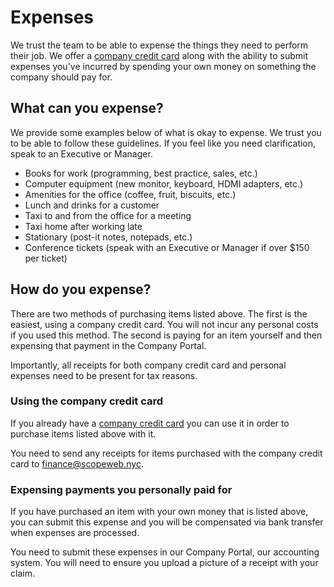 # Expenses

We trust the team to be able to expense the things they need to perform their job. We offer a [company credit card](../../benefits/company_credit_card.md) along with the ability to submit expenses you've incurred by spending your own money on something the company should pay for.

## What can you expense?

We provide some examples below of what is okay to expense. We trust you to be able to follow these guidelines. If you feel like you need clarification, speak to an Executive or Manager.

- Books for work (programming, best practice, sales, etc.)
- Computer equipment (new monitor, keyboard, HDMI adapters, etc.)
- Amenities for the office (coffee, fruit, biscuits, etc.)
- Lunch and drinks for a customer
- Taxi to and from the office for a meeting
- Taxi home after working late
- Stationary (post-it notes, notepads, etc.)
- Conference tickets (speak with an Executive or Manager if over $150 per ticket)

## How do you expense?

There are two methods of purchasing items listed above. The first is the easiest, using a company credit card. You will not incur any personal costs if you used this method. The second is paying for an item yourself and then expensing that payment in the Company Portal.

Importantly, all receipts for both company credit card and personal expenses need to be present for tax reasons.

### Using the company credit card

If you already have a [company credit card](../../benefits/company_credit_card.md) you can use it in order to purchase items listed above with it.

You need to send any receipts for items purchased with the company credit card to [finance@scopeweb.nyc](mailto:finance@scopeweb.nyc).

### Expensing payments you personally paid for

If you have purchased an item with your own money that is listed above, you can submit this expense and you will be compensated via bank transfer when expenses are processed.

You need to submit these expenses in our Company Portal, our accounting system. You will need to ensure you upload a picture of a receipt with your claim.